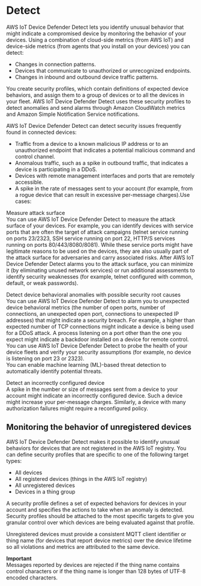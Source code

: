 # Detect<a name="device-defender-detect"></a>

AWS IoT Device Defender Detect lets you identify unusual behavior that might indicate a compromised device by monitoring the behavior of your devices\. Using a combination of cloud\-side metrics \(from AWS IoT\) and device\-side metrics \(from agents that you install on your devices\) you can detect:
+ Changes in connection patterns\.
+ Devices that communicate to unauthorized or unrecognized endpoints\.
+ Changes in inbound and outbound device traffic patterns\.

You create security profiles, which contain definitions of expected device behaviors, and assign them to a group of devices or to all the devices in your fleet\. AWS IoT Device Defender Detect uses these security profiles to detect anomalies and send alarms through Amazon CloudWatch metrics and Amazon Simple Notification Service notifications\.

AWS IoT Device Defender Detect can detect security issues frequently found in connected devices: 
+ Traffic from a device to a known malicious IP address or to an unauthorized endpoint that indicates a potential malicious command and control channel\.
+ Anomalous traffic, such as a spike in outbound traffic, that indicates a device is participating in a DDoS\.
+ Devices with remote management interfaces and ports that are remotely accessible\.
+ A spike in the rate of messages sent to your account \(for example, from a rogue device that can result in excessive per\-message charges\)\.Use cases:

Measure attack surface  
You can use AWS IoT Device Defender Detect to measure the attack surface of your devices\. For example, you can identify devices with service ports that are often the target of attack campaigns \(telnet service running on ports 23/2323, SSH service running on port 22, HTTP/S services running on ports 80/443/8080/8081\)\. While these service ports might have legitimate reasons to be used on the devices, they are also usually part of the attack surface for adversaries and carry associated risks\. After AWS IoT Device Defender Detect alarms you to the attack surface, you can minimize it \(by eliminating unused network services\) or run additional assessments to identify security weaknesses \(for example, telnet configured with common, default, or weak passwords\)\. 

Detect device behavioral anomalies with possible security root causes  
You can use AWS IoT Device Defender Detect to alarm you to unexpected device behavioral metrics \(the number of open ports, number of connections, an unexpected open port, connections to unexpected IP addresses\) that might indicate a security breach\. For example, a higher than expected number of TCP connections might indicate a device is being used for a DDoS attack\. A process listening on a port other than the one you expect might indicate a backdoor installed on a device for remote control\. You can use AWS IoT Device Defender Detect to probe the health of your device fleets and verify your security assumptions \(for example, no device is listening on port 23 or 2323\)\.   
You can enable machine learning \(ML\)\-based threat detection to automatically identify potential threats\. 

Detect an incorrectly configured device  
A spike in the number or size of messages sent from a device to your account might indicate an incorrectly configured device\. Such a device might increase your per\-message charges\. Similarly, a device with many authorization failures might require a reconfigured policy\.

## Monitoring the behavior of unregistered devices<a name="detect-unregistered-devices"></a>

AWS IoT Device Defender Detect makes it possible to identify unusual behaviors for devices that are not registered in the AWS IoT registry\. You can define security profiles that are specific to one of the following target types:
+ All devices
+ All registered devices \(things in the AWS IoT registry\)
+ All unregistered devices
+ Devices in a thing group

A security profile defines a set of expected behaviors for devices in your account and specifies the actions to take when an anomaly is detected\. Security profiles should be attached to the most specific targets to give you granular control over which devices are being evaluated against that profile\.

Unregistered devices must provide a consistent MQTT client identifier or thing name \(for devices that report device metrics\) over the device lifetime so all violations and metrics are attributed to the same device\. 

**Important**  
Messages reported by devices are rejected if the thing name contains control characters or if the thing name is longer than 128 bytes of UTF\-8 encoded characters\.
